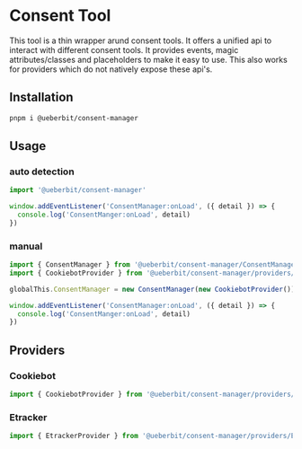 # Consent Tool

This tool is a thin wrapper arund consent tools. It offers a unified api to interact with different consent tools. It provides events, magic attributes/classes and placeholders to make it easy to use. This also works for providers which do not natively expose these api's.

## Installation

```bash
pnpm i @ueberbit/consent-manager
```

## Usage

### auto detection
```javascript
import '@ueberbit/consent-manager'

window.addEventListener('ConsentManager:onLoad', ({ detail }) => {
  console.log('ConsentManger:onLoad', detail)
})
```

### manual
```javascript
import { ConsentManager } from '@ueberbit/consent-manager/ConsentManager'
import { CookiebotProvider } from '@ueberbit/consent-manager/providers/CookieBot'

globalThis.ConsentManager = new ConsentManager(new CookiebotProvider())

window.addEventListener('ConsentManager:onLoad', ({ detail }) => {
  console.log('ConsentManger:onLoad', detail)
})
```

## Providers

### Cookiebot
```javascript
import { CookiebotProvider } from '@ueberbit/consent-manager/providers/CookieBot'
```

### Etracker
```javascript
import { EtrackerProvider } from '@ueberbit/consent-manager/providers/Etracker'
```
